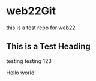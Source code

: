 # web22Git
this is a test repo for web22

## This is a Test Heading 

testing testing 123

Hello world!